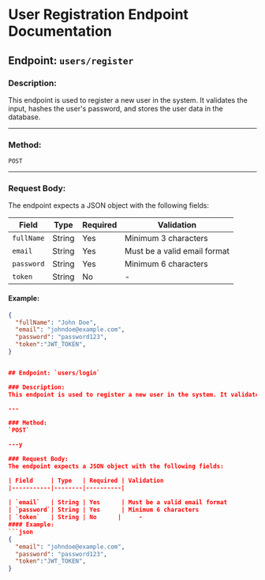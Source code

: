 # User Registration Endpoint Documentation

## Endpoint: `users/register`

### Description:
This endpoint is used to register a new user in the system. It validates the input, hashes the user's password, and stores the user data in the database.

---

### Method:
`POST`

---

### Request Body:
The endpoint expects a JSON object with the following fields:

| Field     | Type   | Required | Validation                                |
|-----------|--------|----------|------------------------------------------|
| `fullName`| String | Yes      | Minimum 3 characters                     |
| `email`   | String | Yes      | Must be a valid email format             |
| `password`| String | Yes      | Minimum 6 characters                     |
| `token`   | String | No      |     - 
#### Example:
```json
{
  "fullName": "John Doe",
  "email": "johndoe@example.com",
  "password": "password123",
  "token":"JWT_TOKEN",
}


## Endpoint: `users/login`

### Description:
This endpoint is used to register a new user in the system. It validates the input, hashes the user's password, and stores the user data in the database.

---

### Method:
`POST`

---y

### Request Body:
The endpoint expects a JSON object with the following fields:

| Field     | Type   | Required | Validation
|-----------|--------|----------|               
                   
| `email`   | String | Yes      | Must be a valid email format             |
| `password`| String | Yes      | Minimum 6 characters                     |
| `token`   | String | No      |     - 
#### Example:
```json
{
  "email": "johndoe@example.com",
  "password": "password123",
  "token":"JWT_TOKEN",
}

